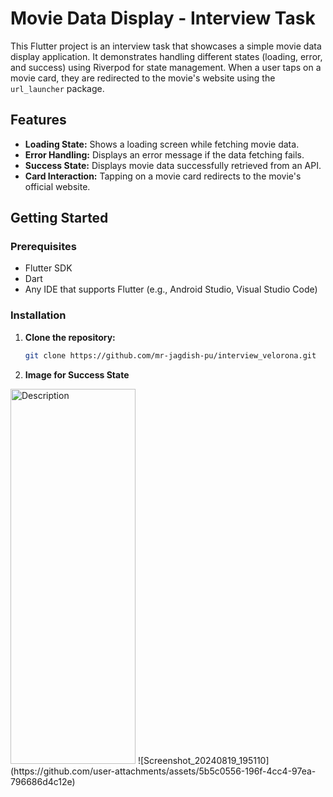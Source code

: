 # Movie Data Display - Interview Task

This Flutter project is an interview task that showcases a simple movie data display application. It demonstrates handling different states (loading, error, and success) using Riverpod for state management. When a user taps on a movie card, they are redirected to the movie's website using the `url_launcher` package.

## Features

- **Loading State:** Shows a loading screen while fetching movie data.
- **Error Handling:** Displays an error message if the data fetching fails.
- **Success State:** Displays movie data successfully retrieved from an API.
- **Card Interaction:** Tapping on a movie card redirects to the movie's official website.

## Getting Started

### Prerequisites

- Flutter SDK
- Dart
- Any IDE that supports Flutter (e.g., Android Studio, Visual Studio Code)

### Installation

1. **Clone the repository:**
   ```bash
   git clone https://github.com/mr-jagdish-pu/interview_velorona.git
2. **Image for Success State**
<img src="https://github.com/user-attachments/assets/5b5c0556-196f-4cc4-97ea-796686d4c12e" alt="Description" width="200" height="600">
![Screenshot_20240819_195110](https://github.com/user-attachments/assets/5b5c0556-196f-4cc4-97ea-796686d4c12e)


